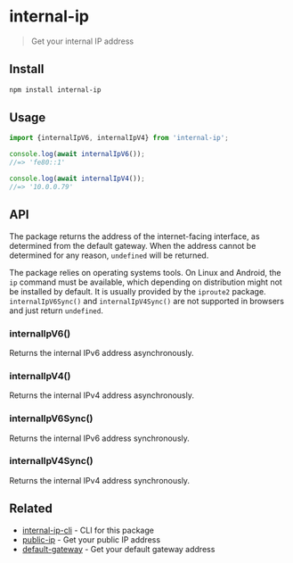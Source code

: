 # internal-ip

> Get your internal IP address

## Install

```sh
npm install internal-ip
```

## Usage

```js
import {internalIpV6, internalIpV4} from 'internal-ip';

console.log(await internalIpV6());
//=> 'fe80::1'

console.log(await internalIpV4());
//=> '10.0.0.79'
```

## API

The package returns the address of the internet-facing interface, as determined from the default gateway. When the address cannot be determined for any reason, `undefined` will be returned.

The package relies on operating systems tools. On Linux and Android, the `ip` command must be available, which depending on distribution might not be installed by default. It is usually provided by the `iproute2` package. `internalIpV6Sync()` and `internalIpV4Sync()` are not supported in browsers and just return `undefined`.

### internalIpV6()

Returns the internal IPv6 address asynchronously.

### internalIpV4()

Returns the internal IPv4 address asynchronously.

### internalIpV6Sync()

Returns the internal IPv6 address synchronously.

### internalIpV4Sync()

Returns the internal IPv4 address synchronously.

## Related

- [internal-ip-cli](https://github.com/sindresorhus/internal-ip-cli) - CLI for this package
- [public-ip](https://github.com/sindresorhus/public-ip) - Get your public IP address
- [default-gateway](https://github.com/silverwind/default-gateway) - Get your default gateway address
